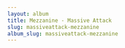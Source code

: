 ```yaml
---
layout: album
title: Mezzanine - Massive Attack
slug: massiveattack-mezzanine
album_slug: massiveattack-mezzanine
---
```

